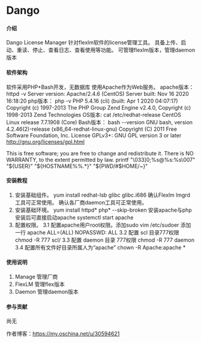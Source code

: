 # Dango

#### 介绍
Dango License Manager
针对flexlm软件的license管理工具。
具备上传、启动、重读、停止、查看日志、查看使用等功能。
可管理flexlm版本，管理daemon版本

#### 软件架构
软件采用PHP+Bash开发，无数据库
使用Apache作为Web服务。
apache版本：
httpd -v
Server version: Apache/2.4.6 (CentOS)
Server built:   Nov 16 2020 16:18:20
php版本：
php -v
PHP 5.4.16 (cli) (built: Apr  1 2020 04:07:17) 
Copyright (c) 1997-2013 The PHP Group
Zend Engine v2.4.0, Copyright (c) 1998-2013 Zend Technologies
OS版本:
cat /etc/redhat-release 
CentOS Linux release 7.7.1908 (Core)
Bash版本：
bash --version
GNU bash, version 4.2.46(2)-release (x86_64-redhat-linux-gnu)
Copyright (C) 2011 Free Software Foundation, Inc.
License GPLv3+: GNU GPL version 3 or later <http://gnu.org/licenses/gpl.html>

This is free software; you are free to change and redistribute it.
There is NO WARRANTY, to the extent permitted by law.
printf "\033]0;%s@%s:%s\007" "${USER}" "${HOSTNAME%%.*}" "${PWD/#$HOME/~}"

#### 安装教程

1.  安装基础组件。
 yum install redhat-lsb glibc glibc.i686
 确认Flexlm lmgrd工具可正常使用。
 确认各厂商daemon工具可正常使用。
2.  安装基础环境。
 yum install httpd* php* --skip-broken
 安装apache与php
 安装后可直接启动apache 
 systemctl start apache
3.  配置权限。
 3.1 配置apache用户root权限。添加sudo
     vim /etc/sudoer
     添加一行 apache  ALL=(ALL)       NOPASSWD: ALL
 3.2 配置 scl 目录777权限 chmod -R 777 scl/
 3.3 配置 daemon 目录 777权限 chmod -R 777 daemon
 3.4 配置所有文件好目录所属人为“apache”  chown -R Apache:apache *


#### 使用说明

1.  Manage 管理厂商
2.  FlexLM 管理flex版本
3.  Daemon 管理daemon版本

#### 参与贡献

尚无


作者博客：https://my.oschina.net/u/30594621